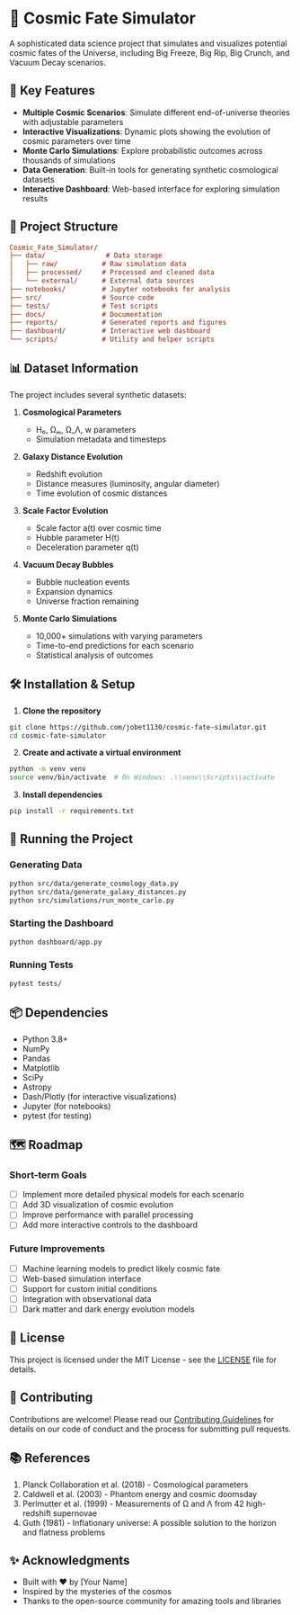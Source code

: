 # 🌌 Cosmic Fate Simulator

A sophisticated data science project that simulates and visualizes potential cosmic fates of the Universe, including Big Freeze, Big Rip, Big Crunch, and Vacuum Decay scenarios.

## 🚀 Key Features

- **Multiple Cosmic Scenarios**: Simulate different end-of-universe theories with adjustable parameters
- **Interactive Visualizations**: Dynamic plots showing the evolution of cosmic parameters over time
- **Monte Carlo Simulations**: Explore probabilistic outcomes across thousands of simulations
- **Data Generation**: Built-in tools for generating synthetic cosmological datasets
- **Interactive Dashboard**: Web-based interface for exploring simulation results

## 📁 Project Structure

```ini
Cosmic_Fate_Simulator/
├── data/               # Data storage
│   ├── raw/           # Raw simulation data
│   ├── processed/     # Processed and cleaned data
│   └── external/      # External data sources
├── notebooks/         # Jupyter notebooks for analysis
├── src/               # Source code
├── tests/             # Test scripts
├── docs/              # Documentation
├── reports/           # Generated reports and figures
├── dashboard/         # Interactive web dashboard
└── scripts/           # Utility and helper scripts
```

## 📊 Dataset Information

The project includes several synthetic datasets:

1. **Cosmological Parameters**

   - H₀, Ωₘ, Ω_Λ, w parameters
   - Simulation metadata and timesteps

2. **Galaxy Distance Evolution**

   - Redshift evolution
   - Distance measures (luminosity, angular diameter)
   - Time evolution of cosmic distances

3. **Scale Factor Evolution**

   - Scale factor a(t) over cosmic time
   - Hubble parameter H(t)
   - Deceleration parameter q(t)

4. **Vacuum Decay Bubbles**

   - Bubble nucleation events
   - Expansion dynamics
   - Universe fraction remaining

5. **Monte Carlo Simulations**

   - 10,000+ simulations with varying parameters
   - Time-to-end predictions for each scenario
   - Statistical analysis of outcomes

## 🛠️ Installation & Setup

1. **Clone the repository**

```bash
git clone https://github.com/jobet1130/cosmic-fate-simulator.git
cd cosmic-fate-simulator
```

2. **Create and activate a virtual environment**

```bash
python -m venv venv
source venv/bin/activate  # On Windows: .\\venv\\Scripts\\activate
```

3. **Install dependencies**

```bash
pip install -r requirements.txt
```

## 🚀 Running the Project

### Generating Data

```bash
python src/data/generate_cosmology_data.py
python src/data/generate_galaxy_distances.py
python src/simulations/run_monte_carlo.py
```

### Starting the Dashboard

```bash
python dashboard/app.py
```

### Running Tests

```bash
pytest tests/
```

## 📦 Dependencies

- Python 3.8+
- NumPy
- Pandas
- Matplotlib
- SciPy
- Astropy
- Dash/Plotly (for interactive visualizations)
- Jupyter (for notebooks)
- pytest (for testing)

## 🗺️ Roadmap

### Short-term Goals

- [ ] Implement more detailed physical models for each scenario
- [ ] Add 3D visualization of cosmic evolution
- [ ] Improve performance with parallel processing
- [ ] Add more interactive controls to the dashboard

### Future Improvements

- [ ] Machine learning models to predict likely cosmic fate
- [ ] Web-based simulation interface
- [ ] Support for custom initial conditions
- [ ] Integration with observational data
- [ ] Dark matter and dark energy evolution models

## 📄 License

This project is licensed under the MIT License - see the [LICENSE](LICENSE) file for details.

## 👥 Contributing

Contributions are welcome! Please read our [Contributing Guidelines](CONTRIBUTING.md) for details on our code of conduct and the process for submitting pull requests.

## 📚 References

1. Planck Collaboration et al. (2018) - Cosmological parameters
2. Caldwell et al. (2003) - Phantom energy and cosmic doomsday
3. Perlmutter et al. (1999) - Measurements of Ω and Λ from 42 high-redshift supernovae
4. Guth (1981) - Inflationary universe: A possible solution to the horizon and flatness problems

## ✨ Acknowledgments

- Built with ❤️ by [Your Name]
- Inspired by the mysteries of the cosmos
- Thanks to the open-source community for amazing tools and libraries
